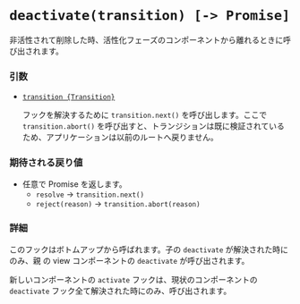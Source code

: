 # `deactivate(transition) [-> Promise]`

非活性されて削除した時、活性化フェーズのコンポーネントから離れるときに呼び出されます。

### 引数

- [`transition {Transition}`](hooks.md#transition-object)

  フックを解決するために `transition.next()` を呼び出します。ここで `transition.abort()` を呼び出すと、トランジションは既に検証されているため、アプリケーションは以前のルートへ戻りません。

### 期待される戻り値

- 任意で Promise を返します。
  - `resolve` -> `transition.next()`
  - `reject(reason)` -> `transition.abort(reason)`

### 詳細

このフックはボトムアップから呼ばれます。子の `deactivate` が解決された時にのみ、親 の view コンポーネントの `deactivate` が呼び出されます。

新しいコンポーネントの `activate` フックは、現状のコンポーネントの `deactivate` フック全て解決された時にのみ、呼び出されます。
